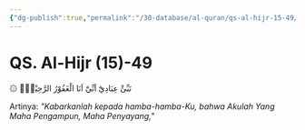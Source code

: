 ```yaml
---
{"dg-publish":true,"permalink":"/30-database/al-quran/qs-al-hijr-15-49/"}
---
```



# QS. Al-Hijr (15)-49
۞ نَبِّئْ عِبَادِيْٓ اَنِّيْٓ اَنَا الْغَفُوْرُ الرَّحِيْمُۙ

Artinya: *"Kabarkanlah kepada hamba-hamba-Ku, bahwa Akulah Yang Maha Pengampun, Maha Penyayang,"*
